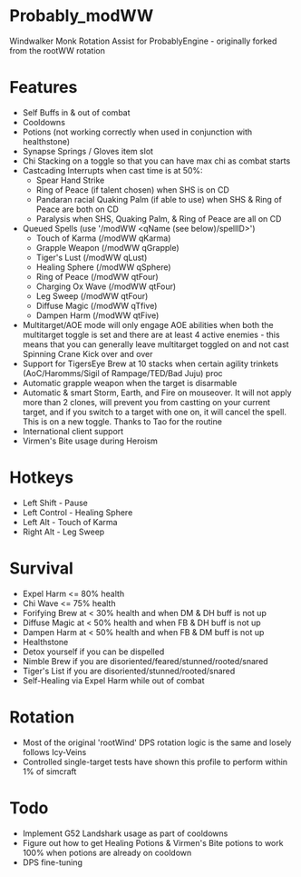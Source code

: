 Probably_modWW
====================
Windwalker Monk Rotation Assist for ProbablyEngine - originally forked from the rootWW rotation


Features
====================
- Self Buffs in & out of combat
- Cooldowns
- Potions (not working correctly when used in conjunction with healthstone)
- Synapse Springs / Gloves item slot
- Chi Stacking on a toggle so that you can have max chi as combat starts
- Castcading Interrupts when cast time is at 50%: 
  - Spear Hand Strike
  - Ring of Peace (if talent chosen) when SHS is on CD
  - Pandaran racial Quaking Palm (if able to use) when SHS & Ring of Peace are both on CD
  - Paralysis when SHS, Quaking Palm, & Ring of Peace are all on CD
- Queued Spells (use '/modWW <qName (see below)/spellID>')
  - Touch of Karma (/modWW qKarma)
  - Grapple Weapon (/modWW qGrapple)
  - Tiger's Lust (/modWW qLust)
  - Healing Sphere (/modWW qSphere)
  - Ring of Peace (/modWW qtFour)
  - Charging Ox Wave (/modWW qtFour)
  - Leg Sweep (/modWW qtFour)
  - Diffuse Magic (/modWW qTfive)
  - Dampen Harm (/modWW qtFive)
- Multitarget/AOE mode will only engage AOE abilities when both the multitarget toggle is set and there are at least 4 active enemies - this means that you can generally leave multitarget toggled on and not cast Spinning Crane Kick over and over
- Support for TigersEye Brew at 10 stacks when certain agility trinkets (AoC/Haromms/Sigil of Rampage/TED/Bad Juju) proc
- Automatic grapple weapon when the target is disarmable
- Automatic & smart Storm, Earth, and Fire on mouseover. It will not apply more than 2 clones, will prevent you from castting on your current target, and if you switch to a target with one on, it will cancel the spell. This is on a new toggle. Thanks to Tao for the routine
- International client support
- Virmen's Bite usage during Heroism



Hotkeys
====================
- Left Shift - Pause
- Left Control - Healing Sphere
- Left Alt - Touch of Karma
- Right Alt - Leg Sweep


Survival
====================
- Expel Harm <= 80% health
- Chi Wave <= 75% health
- Forifying Brew at < 30% health and when DM & DH buff is not up
- Diffuse Magic at < 50% health and when FB & DH buff is not up
- Dampen Harm at < 50% health and when FB & DM buff is not up
- Healthstone
- Detox yourself if you can be dispelled
- Nimble Brew if you are disoriented/feared/stunned/rooted/snared
- Tiger's List if you are disoriented/stunned/rooted/snared
- Self-Healing via Expel Harm while out of combat


Rotation
====================
- Most of the original 'rootWind' DPS rotation logic is the same and losely follows Icy-Veins
- Controlled single-target tests have shown this profile to perform within 1% of simcraft


Todo
====================
- Implement G52 Landshark usage as part of cooldowns
- Figure out how to get Healing Potions & Virmen's Bite potions to work 100% when potions are already on cooldown
- DPS fine-tuning

